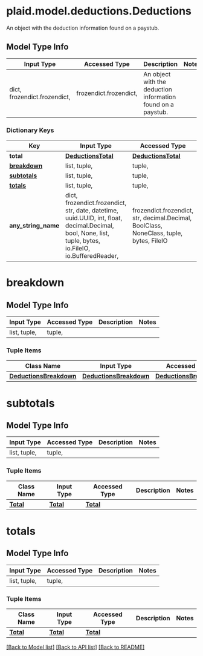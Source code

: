 # plaid.model.deductions.Deductions

An object with the deduction information found on a paystub.

## Model Type Info
Input Type | Accessed Type | Description | Notes
------------ | ------------- | ------------- | -------------
dict, frozendict.frozendict,  | frozendict.frozendict,  | An object with the deduction information found on a paystub. | 

### Dictionary Keys
Key | Input Type | Accessed Type | Description | Notes
------------ | ------------- | ------------- | ------------- | -------------
**total** | [**DeductionsTotal**](DeductionsTotal.md) | [**DeductionsTotal**](DeductionsTotal.md) |  | 
**[breakdown](#breakdown)** | list, tuple,  | tuple,  |  | 
**[subtotals](#subtotals)** | list, tuple,  | tuple,  |  | [optional] 
**[totals](#totals)** | list, tuple,  | tuple,  |  | [optional] 
**any_string_name** | dict, frozendict.frozendict, str, date, datetime, uuid.UUID, int, float, decimal.Decimal, bool, None, list, tuple, bytes, io.FileIO, io.BufferedReader,  | frozendict.frozendict, str, decimal.Decimal, BoolClass, NoneClass, tuple, bytes, FileIO | any string name can be used but the value must be the correct type | [optional]

# breakdown

## Model Type Info
Input Type | Accessed Type | Description | Notes
------------ | ------------- | ------------- | -------------
list, tuple,  | tuple,  |  | 

### Tuple Items
Class Name | Input Type | Accessed Type | Description | Notes
------------- | ------------- | ------------- | ------------- | -------------
[**DeductionsBreakdown**](DeductionsBreakdown.md) | [**DeductionsBreakdown**](DeductionsBreakdown.md) | [**DeductionsBreakdown**](DeductionsBreakdown.md) |  | 

# subtotals

## Model Type Info
Input Type | Accessed Type | Description | Notes
------------ | ------------- | ------------- | -------------
list, tuple,  | tuple,  |  | 

### Tuple Items
Class Name | Input Type | Accessed Type | Description | Notes
------------- | ------------- | ------------- | ------------- | -------------
[**Total**](Total.md) | [**Total**](Total.md) | [**Total**](Total.md) |  | 

# totals

## Model Type Info
Input Type | Accessed Type | Description | Notes
------------ | ------------- | ------------- | -------------
list, tuple,  | tuple,  |  | 

### Tuple Items
Class Name | Input Type | Accessed Type | Description | Notes
------------- | ------------- | ------------- | ------------- | -------------
[**Total**](Total.md) | [**Total**](Total.md) | [**Total**](Total.md) |  | 

[[Back to Model list]](../../README.md#documentation-for-models) [[Back to API list]](../../README.md#documentation-for-api-endpoints) [[Back to README]](../../README.md)

